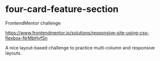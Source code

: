 # four-card-feature-section
FrontendMentor challenge

https://www.frontendmentor.io/solutions/responsive-site-using-css-flexbox-NrMbHyfSn

A nice layout-based challenge to practice multi-column and responsive layouts.
